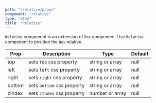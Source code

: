 ```yaml
---
path: "/relative/props"
component: "relative"
type: "atom"
title: "Relative"
---
```


`Relative` component is an extension of `Box` component. Use `Relative` component to position the `Box` relative.

| Prop | Description | Type | Default |
| ------ | ----------- | ---- | ------- |
| top | sets `top` css property | string or array | null |
| left | sets `left` css property | string or array | null |
| right | sets `right` css property | string or array | null |
| bottom | sets `bottom` css property | string or array | null |
| zIndex | sets `zIndex` css property | number or array | null |
